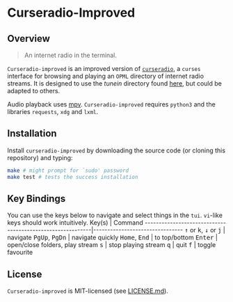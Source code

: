 # Curseradio-Improved

## Overview
> An internet radio in the terminal.

`Curseradio-improved` is an improved version of [`curseradio`](https://github.com/chronitis/curseradio), a `curses` interface for browsing and playing an `OPML` directory of internet radio streams. It is designed to use the *tunein* directory found [here](http://opml.radiotime.com/), but could be adapted to others.

Audio playback uses [mpv](http://mpv.io/). `Curseradio-improved` requires `python3` and the libraries `requests`, `xdg` and `lxml`.

## Installation
Install `curseradio-improved` by downloading the source code (or cloning this repository) and typing:
```bash
make # might prompt for `sudo' password
make test # tests the success installation
```

## Key Bindings
You can use the keys below to navigate and select things in the `tui`. `vi`-like keys should work intuitively.
Key(s)                                                     |                         Command
-----------------------------------------------------------|--------------------------------
<kbd>↑</kbd> or <kbd>k</kbd>, <kbd>↓</kbd> or <kbd>j</kbd> |                        navigate
<kbd>PgUp</kbd>, <kbd>PgDn</kbd>                           |                navigate quickly
<kbd>Home</kbd>, <kbd>End</kbd>                            |                   to top/bottom
<kbd>Enter</kbd>                                           | open/close folders, play stream
<kbd>s</kbd>                                               |             stop playing stream
<kbd>q</kbd>                                               |                            quit
<kbd>f</kbd>                                               |                toggle favourite

## License
`Curseradio-improved` is MIT-licensed (see [LICENSE.md](./LICENSE.md)).
